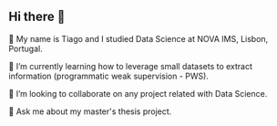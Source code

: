 ## Hi there 👋

🔭 My name is Tiago and I studied Data Science at NOVA IMS, Lisbon, Portugal.

🌱 I’m currently learning how to leverage small datasets to extract information (programmatic weak supervision - PWS).

👯 I’m looking to collaborate on any project related with Data Science. 

💬 Ask me about my  master's thesis project.



